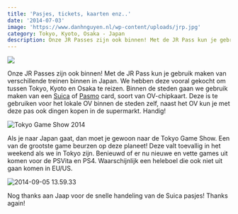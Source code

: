 ```yaml
---
title: 'Pasjes, tickets, kaarten enz..'
date: '2014-07-03'
image: 'https://www.danhnguyen.nl/wp-content/uploads/jrp.jpg'
category: Tokyo, Kyoto, Osaka - Japan
description: Onze JR Passes zijn ook binnen! Met de JR Pass kun je gebruik maken van verschillende treinen binnen in Japan. We hebben deze vooral...
---
```


![](https://www.danhnguyen.nl/wp-content/uploads/10492106_776790895715224_3790367357014293084_n.jpg)

Onze JR Passes zijn ook binnen! Met de JR Pass kun je gebruik maken van verschillende treinen binnen in Japan. We hebben deze vooral gekocht om tussen Tokyo, Kyoto en Osaka te reizen. Binnen de steden gaan we gebruik maken van een [Suica](http://www.jreast.co.jp/e/pass/suica.html) of [Pasmo](http://www.pasmo.co.jp/en/) card, soort van OV-chipkaart. Deze is te gebruiken voor het lokale OV binnen de steden zelf, naast het OV kun je met deze pas ook dingen kopen in de supermarkt. Handig!

![Tokyo Game Show 2014](https://www.danhnguyen.nl/wp-content/uploads/10550812_777020715692242_8695461309181285231_n.jpg)

Als je naar Japan gaat, dan moet je gewoon naar de Tokyo Game Show. Een van de grootste game beurzen op deze planeet! Deze valt toevallig in het weekend als we in Tokyo zijn. Benieuwd of er nu nieuwe en vette games uit komen voor de PSVita en PS4. Waarschijnlijk een heleboel die ook niet uit gaan komen in EU/US.

![2014-09-05 13.59.33](https://www.danhnguyen.nl/wp-content/uploads/2014-09-05-13.59.33-1024x768.jpg)

Nog thanks aan Jaap voor de snelle handeling van de Suica pasjes! Thanks again!
